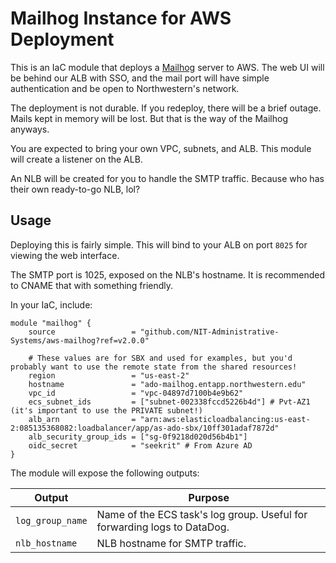 # Mailhog Instance for AWS Deployment
This is an IaC module that deploys a [Mailhog](https://github.com/mailhog/MailHog) server to AWS. The web UI will be behind our ALB with SSO, and the mail port will have simple authentication and be open to Northwestern's network.

The deployment is not durable. If you redeploy, there will be a brief outage. Mails kept in memory will be lost. But that is the way of the Mailhog anyways.

You are expected to bring your own VPC, subnets, and ALB. This module will create a listener on the ALB.

An NLB will be created for you to handle the SMTP traffic. Because who has their own ready-to-go NLB, lol?

## Usage
Deploying this is fairly simple. This will bind to your ALB on port `8025` for viewing the web interface.

The SMTP port is 1025, exposed on the NLB's hostname. It is recommended to CNAME that with something friendly.

In your IaC, include:

```hcl
module "mailhog" {
    source                 = "github.com/NIT-Administrative-Systems/aws-mailhog?ref=v2.0.0"
  
    # These values are for SBX and used for examples, but you'd probably want to use the remote state from the shared resources!
    region                 = "us-east-2"
    hostname               = "ado-mailhog.entapp.northwestern.edu"
    vpc_id                 = "vpc-04897d7100b4e9b62"
    ecs_subnet_ids         = ["subnet-002338fccd5226b4d"] # Pvt-AZ1 (it's important to use the PRIVATE subnet!)
    alb_arn                = "arn:aws:elasticloadbalancing:us-east-2:085135368082:loadbalancer/app/as-ado-sbx/10ff301adaf7872d"
    alb_security_group_ids = ["sg-0f9218d020d56b4b1"]
    oidc_secret            = "seekrit" # From Azure AD
}
```

The module will expose the following outputs:

| Output           | Purpose                                                                  |
|------------------|--------------------------------------------------------------------------|
| `log_group_name` | Name of the ECS task's log group. Useful for forwarding logs to DataDog. |
| `nlb_hostname`   | NLB hostname for SMTP traffic.                                           |